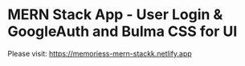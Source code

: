 # MERN Stack App - User Login & GoogleAuth and Bulma CSS for UI

Please visit: https://memoriess-mern-stackk.netlify.app
